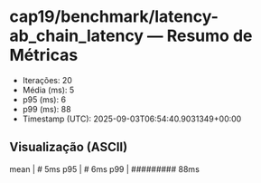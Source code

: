 # cap19/benchmark/latency-ab_chain_latency — Resumo de Métricas

- Iterações: 20
- Média (ms): 5
- p95 (ms): 6
- p99 (ms): 88
- Timestamp (UTC): 2025-09-03T06:54:40.9031349+00:00

## Visualização (ASCII)

mean     | # 5ms
p95      | # 6ms
p99      | ######### 88ms
